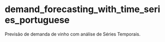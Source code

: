 # demand_forecasting_with_time_series_portuguese
Previsão de demanda de vinho com análise de Séries Temporais.
